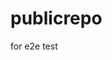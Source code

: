 # publicrepo
for e2e test

























































































































































































































































































































































































































































































































































































































































































































































































































































































































































































































































































































































































































































































































































































































































































































































































































































































































































































































































































































































































































































































































































































































































































































































































































































































































































































































































































































































































































































































































































































































































































































































































































































